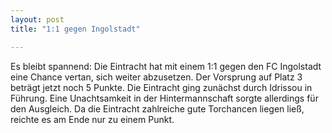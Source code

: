 ```yaml
---
layout: post
title: "1:1 gegen Ingolstadt"

---
```


Es bleibt spannend: Die Eintracht hat mit einem 1:1 gegen den FC Ingolstadt eine Chance vertan, sich weiter abzusetzen. Der Vorsprung auf Platz 3 beträgt jetzt noch 5 Punkte. Die Eintracht ging zunächst durch Idrissou in Führung. Eine Unachtsamkeit in der Hintermannschaft sorgte allerdings für den Ausgleich. Da die Eintracht zahlreiche gute Torchancen liegen ließ, reichte es am Ende nur zu einem Punkt.


